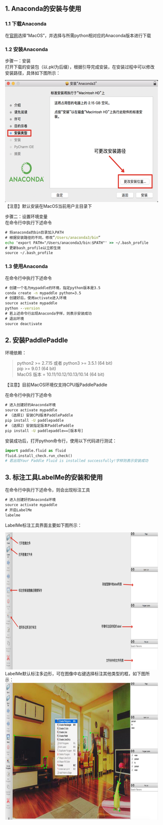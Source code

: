 ## 1. Anaconda的安装与使用    
### 1.1 下载Anaconda     
在[官网](https://www.anaconda.com/distribution/)选择“MacOS”，并选择与所需python相对应的Anaconda版本进行下载

### 1.2 安装Anaconda 
步骤一：安装      
打开下载的安装包（以.pkl为后缀），根据引导完成安装，在安装过程中可以修改安装路径，具体如下图所示：
<div align=center><img width="600" height="400" src="./anaconda1.png"/></div>          
【注意】默认安装在MacOS当前用户主目录下       

步骤二：设置环境变量   
在命令行中执行下述命令

```cmd
# 将anaconda的bin目录加入PATH
# 根据安装路径的不同，修改”/Users/anaconda3/bin“
echo 'export PATH="/Users/anaconda3/bin:$PATH"' >> ~/.bash_profile
# 更新bash_profile以立即生效
source ~/.bash_profile
```
### 1.3 使用Anaconda 
在命令行中执行下述命令
```cmd
# 创建一个名为mypaddle的环境，指定python版本是3.5
conda create -n mypaddle python=3.5
# 创建好后，使用activate进入环境
source activate mypaddle
python --version
# 若上述命令行出现Anaconda字样，则表示安装成功
# 退出环境
source deactivate
```

## 2. 安装PaddlePaddle
环境依赖：
> python2 >= 2.7.15 或者 python3 >= 3.5.1 (64 bit)         
> pip >= 9.0.1 (64 bit)    
> MacOS 版本 = 10.11/10.12/10.13/10.14 (64 bit)     

【注意】目前MacOS环境仅支持CPU版PaddlePaddle

在命令行中执行下述命令
```cmd
# 进入创建好的Anaconda环境
source activate mypaddle
# （选择1）安装CPU版本PaddlePaddle
pip install -U paddlepaddle
# （选择2）安装指定版本PaddlePaddle
pip install -U paddlepaddle==[版本号]
```

安装成功后，打开python命令行，使用以下代码进行测试：
```python
import paddle.fluid as fluid
fluid.install_check.run_check()
# 若出现Your Paddle Fluid is installed successfully!字样则表示安装成功
```

## 3. 标注工具LabelMe的安装和使用
在命令行中执行下述命令，则会出现标注工具
```cmd
# 进入创建好的Anaconda环境
source activate mypaddle
# 开启LabelMe
labelme
```
LabelMe标注工具界面主要如下图所示：       
<div align=center><img width="800" height="450" src="./labelme1.png"/></div>             
LabelMe默认标注多边形，可在图像中右键选择标注其他类型的框，如下图所示：          
<div align=center><img width="800" height="450" src="./labelme2.png"/></div>          
